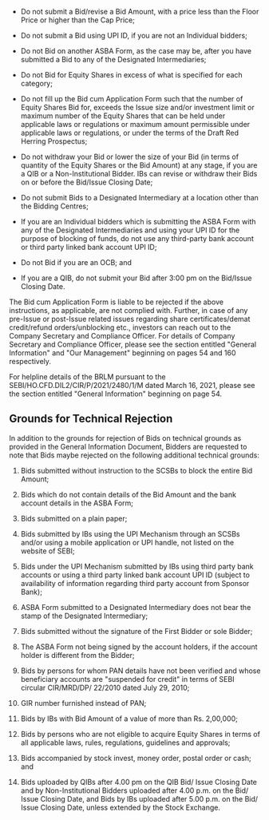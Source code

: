* Do not submit a Bid/revise a Bid Amount, with a price less than the Floor Price or higher than the Cap Price;

* Do not submit a Bid using UPI ID, if you are not an Individual bidders;

* Do not Bid on another ASBA Form, as the case may be, after you have submitted a Bid to any of the Designated Intermediaries;

* Do not Bid for Equity Shares in excess of what is specified for each category;

* Do not fill up the Bid cum Application Form such that the number of Equity Shares Bid for, exceeds the Issue size and/or investment limit or maximum number of the Equity Shares that can be held under applicable laws or regulations or maximum amount permissible under applicable laws or regulations, or under the terms of the Draft Red Herring Prospectus;

* Do not withdraw your Bid or lower the size of your Bid (in terms of quantity of the Equity Shares or the Bid Amount) at any stage, if you are a QIB or a Non-Institutional Bidder. IBs can revise or withdraw their Bids on or before the Bid/Issue Closing Date;

* Do not submit Bids to a Designated Intermediary at a location other than the Bidding Centres;

* If you are an Individual bidders which is submitting the ASBA Form with any of the Designated Intermediaries and using your UPI ID for the purpose of blocking of funds, do not use any third-party bank account or third party linked bank account UPI ID;

* Do not Bid if you are an OCB; and

* If you are a QIB, do not submit your Bid after 3:00 pm on the Bid/Issue Closing Date.

The Bid cum Application Form is liable to be rejected if the above instructions, as applicable, are not complied with. Further, in case of any pre-Issue or post-Issue related issues regarding share certificates/demat credit/refund orders/unblocking etc., investors can reach out to the Company Secretary and Compliance Officer. For details of Company Secretary and Compliance Officer, please see the section entitled "General Information" and "Our Management" beginning on pages 54 and 160 respectively.

For helpline details of the BRLM pursuant to the SEBI/HO.CFD.DIL2/CIR/P/2021/2480/1/M dated March 16, 2021, please see the section entitled "General Information" beginning on page 54.

## Grounds for Technical Rejection

In addition to the grounds for rejection of Bids on technical grounds as provided in the General Information Document, Bidders are requested to note that Bids maybe rejected on the following additional technical grounds:

1. Bids submitted without instruction to the SCSBs to block the entire Bid Amount;

2. Bids which do not contain details of the Bid Amount and the bank account details in the ASBA Form;

3. Bids submitted on a plain paper;

4. Bids submitted by IBs using the UPI Mechanism through an SCSBs and/or using a mobile application or UPI handle, not listed on the website of SEBI;

5. Bids under the UPI Mechanism submitted by IBs using third party bank accounts or using a third party linked bank account UPI ID (subject to availability of information regarding third party account from Sponsor Bank);

6. ASBA Form submitted to a Designated Intermediary does not bear the stamp of the Designated Intermediary;

7. Bids submitted without the signature of the First Bidder or sole Bidder;

8. The ASBA Form not being signed by the account holders, if the account holder is different from the Bidder;

9. Bids by persons for whom PAN details have not been verified and whose beneficiary accounts are "suspended for credit" in terms of SEBI circular CIR/MRD/DP/ 22/2010 dated July 29, 2010;

10. GIR number furnished instead of PAN;

11. Bids by IBs with Bid Amount of a value of more than Rs. 2,00,000;

12. Bids by persons who are not eligible to acquire Equity Shares in terms of all applicable laws, rules, regulations, guidelines and approvals;

13. Bids accompanied by stock invest, money order, postal order or cash; and

14. Bids uploaded by QIBs after 4.00 pm on the QIB Bid/ Issue Closing Date and by Non-Institutional Bidders uploaded after 4.00 p.m. on the Bid/ Issue Closing Date, and Bids by IBs uploaded after 5.00 p.m. on the Bid/ Issue Closing Date, unless extended by the Stock Exchange.
